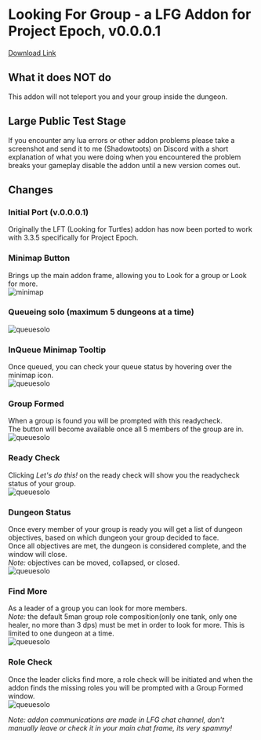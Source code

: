 # Looking For Group - a LFG Addon for Project Epoch, v0.0.0.1

[Download Link](https://github.com/Bennylavaa/LFG)

## What it does NOT do ####
This addon will not teleport you and your group inside the dungeon.

## Large Public Test Stage ##
If you encounter any lua errors or other addon problems please take a screenshot and send it to me (Shadowtoots) on Discord with a short explanation of what you were doing when you encountered the problem breaks your gameplay disable the addon until a new version comes out.

## Changes ##

### Initial Port (v.0.0.0.1) ###
Originally the LFT (Looking for Turtles) addon has now been ported to work with 3.3.5 specifically for Project Epoch.

### Minimap Button ###
Brings up the main addon frame, allowing you to Look for a group or Look for more.<Br>
![minimap](https://imgur.com/Z1uRxqz.png)

### Queueing solo (maximum 5 dungeons at a time) ###
![queuesolo](https://imgur.com/ZWd7awX.png)

### InQueue Minimap Tooltip ###
Once queued, you can check your queue status by hovering over the minimap icon.<br>
![queuesolo](https://imgur.com/O0MNsKv.png)

### Group Formed ####
When a group is found you will be prompted with this readycheck.<br>
The button will become available once all 5 members of the group are in.<br>
![queuesolo](https://imgur.com/9rHbnfQ.png)

### Ready Check ###
Clicking *Let's do this!* on the ready check will show you the readycheck status of your group.<br>
![queuesolo](https://imgur.com/1h3FDYG.png)

### Dungeon Status ###
Once every member of your group is ready you will get a list of dungeon objectives, based on which dungeon your group decided to face.<br>
Once all objectives are met, the dungeon is considered complete, and the window will close.<br>
_Note:_ objectives can be moved, collapsed, or closed.<br>
![queuesolo](https://imgur.com/UGRDmzm.png)

### Find More ###
As a leader of a group you can look for more members.<br>
_Note:_ the default 5man group role composition(only one tank, only one healer, no more than 3 dps) must be met in order to look for more. This is limited to one dungeon at a time.<Br>
![queuesolo](https://imgur.com/iOkkHks.png)

### Role Check ###
Once the leader clicks find more, a role check will be initiated and when the addon finds the missing roles you will be prompted with a Group Formed window.<br>
![queuesolo](https://imgur.com/62LdVAT.png)

_Note: addon communications are made in LFG chat channel, don't manually leave or check it in your main chat frame, its very spammy!_<Br>
